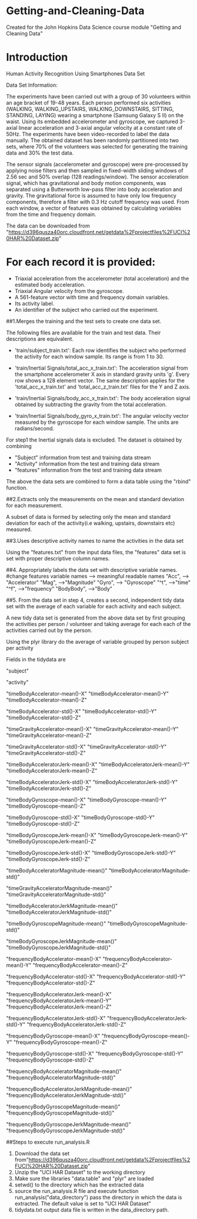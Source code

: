 # Getting-and-Cleaning-Data
Created for the John Hopkins Data Science course module "Getting and Cleaning Data"

# Introduction

Human Activity Recognition Using Smartphones Data Set 

Data Set Information:

The experiments have been carried out with a group of 30 volunteers within an age bracket of 19-48 years. Each person performed six activities (WALKING,
WALKING_UPSTAIRS, WALKING_DOWNSTAIRS, SITTING, STANDING, LAYING) wearing a smartphone (Samsung Galaxy S II) on the waist. Using its embedded 
accelerometer and gyroscope, we captured 3-axial linear acceleration and 3-axial angular velocity at a constant rate of 50Hz. The experiments have been
video-recorded to label the data manually. The obtained dataset has been randomly partitioned into two sets, where 70% of the volunteers was selected 
for generating the training data and 30% the test data. 

The sensor signals (accelerometer and gyroscope) were pre-processed by applying noise filters and then sampled in fixed-width sliding windows of 
2.56 sec and 50% overlap (128 readings/window). The sensor acceleration signal, which has gravitational and body motion components, was separated 
using a Butterworth low-pass filter into body acceleration and gravity. The gravitational force is assumed to have only low frequency components, 
therefore a filter with 0.3 Hz cutoff frequency was used. From each window, a vector of features was obtained by calculating variables from the time 
and frequency domain.

The data can be downloaded from "https://d396qusza40orc.cloudfront.net/getdata%2Fprojectfiles%2FUCI%20HAR%20Dataset.zip"

For each record it is provided:
======================================

- Triaxial acceleration from the accelerometer (total acceleration) and the estimated body acceleration.
- Triaxial Angular velocity from the gyroscope. 
- A 561-feature vector with time and frequency domain variables. 
- Its activity label. 
- An identifier of the subject who carried out the experiment.

##1.Merges the training and the test sets to create one data set.

The following files are available for the train and test data. Their descriptions are equivalent. 

- 'train/subject_train.txt': Each row identifies the subject who performed the activity for each window sample. Its range is from 1 to 30. 

- 'train/Inertial Signals/total_acc_x_train.txt': The acceleration signal from the smartphone accelerometer X axis in standard gravity units 'g'. 
   Every row shows a 128 element vector. The same description applies for the 'total_acc_x_train.txt' and 'total_acc_z_train.txt' files for the Y and 
   Z axis. 

- 'train/Inertial Signals/body_acc_x_train.txt': The body acceleration signal obtained by subtracting the gravity from the total acceleration. 

- 'train/Inertial Signals/body_gyro_x_train.txt': The angular velocity vector measured by the gyroscope for each window sample. The units are 
   radians/second. 

For step1 the Inertial signals data is excluded. The dataset is obtained by combining 
- "Subject" information from test and training data stream
- "Activity" information from the test and training data stream
- "features" information from the test and training data stream

The above the data sets are combined to form a data table using the "rbind" function. 



##2.Extracts only the measurements on the mean and standard deviation for each measurement. 

A subset of data is formed by selecting only the mean and standard deviation for each of the activity(i.e walking, upstairs, downstairs etc) measured.

##3.Uses descriptive activity names to name the activities in the data set

Using the "features.txt" from the input data files, the "features" data set is set with proper descriptive column names.

##4. Appropriately labels the data set with descriptive variable names. 
    #change features variable names --> meaningful readable names
    "Acc", --> "Accelerator"
    "Mag", -->"Magnitude"
    "Gyro", --> "Gyroscope"
    "^t", -->"time"
    "^f", -->"frequency"
    "BodyBody", -->"Body"
	
##5. From the data set in step 4, creates a second, independent tidy data set with the average of each variable for each activity and each subject.	

A new tidy data set is generated from the above data set by first grouping the activities per person / volunteer and taking average for each each 
of the activities carried out by the person.

Using the plyr library do the average of variable grouped by person subject per activity 

Fields in the tidydata  are

"subject" 

"activity" 

"timeBodyAccelerator-mean()-X" "timeBodyAccelerator-mean()-Y" "timeBodyAccelerator-mean()-Z" 

"timeBodyAccelerator-std()-X" "timeBodyAccelerator-std()-Y" "timeBodyAccelerator-std()-Z" 

"timeGravityAccelerator-mean()-X" "timeGravityAccelerator-mean()-Y" "timeGravityAccelerator-mean()-Z" 

"timeGravityAccelerator-std()-X" "timeGravityAccelerator-std()-Y" "timeGravityAccelerator-std()-Z" 

"timeBodyAcceleratorJerk-mean()-X" "timeBodyAcceleratorJerk-mean()-Y" "timeBodyAcceleratorJerk-mean()-Z" 

"timeBodyAcceleratorJerk-std()-X" "timeBodyAcceleratorJerk-std()-Y" "timeBodyAcceleratorJerk-std()-Z" 

"timeBodyGyroscope-mean()-X" "timeBodyGyroscope-mean()-Y" "timeBodyGyroscope-mean()-Z" 

"timeBodyGyroscope-std()-X" "timeBodyGyroscope-std()-Y" "timeBodyGyroscope-std()-Z" 

"timeBodyGyroscopeJerk-mean()-X" "timeBodyGyroscopeJerk-mean()-Y" "timeBodyGyroscopeJerk-mean()-Z" 

"timeBodyGyroscopeJerk-std()-X" "timeBodyGyroscopeJerk-std()-Y" "timeBodyGyroscopeJerk-std()-Z" 

"timeBodyAcceleratorMagnitude-mean()" "timeBodyAcceleratorMagnitude-std()" 

"timeGravityAcceleratorMagnitude-mean()" "timeGravityAcceleratorMagnitude-std()" 

"timeBodyAcceleratorJerkMagnitude-mean()" "timeBodyAcceleratorJerkMagnitude-std()" 

"timeBodyGyroscopeMagnitude-mean()" "timeBodyGyroscopeMagnitude-std()" 

"timeBodyGyroscopeJerkMagnitude-mean()" "timeBodyGyroscopeJerkMagnitude-std()" 

"frequencyBodyAccelerator-mean()-X" "frequencyBodyAccelerator-mean()-Y" "frequencyBodyAccelerator-mean()-Z" 

"frequencyBodyAccelerator-std()-X" "frequencyBodyAccelerator-std()-Y" "frequencyBodyAccelerator-std()-Z" 

"frequencyBodyAcceleratorJerk-mean()-X" "frequencyBodyAcceleratorJerk-mean()-Y" "frequencyBodyAcceleratorJerk-mean()-Z" 

"frequencyBodyAcceleratorJerk-std()-X" "frequencyBodyAcceleratorJerk-std()-Y" "frequencyBodyAcceleratorJerk-std()-Z" 

"frequencyBodyGyroscope-mean()-X" "frequencyBodyGyroscope-mean()-Y" "frequencyBodyGyroscope-mean()-Z" 

"frequencyBodyGyroscope-std()-X" "frequencyBodyGyroscope-std()-Y" "frequencyBodyGyroscope-std()-Z" 

"frequencyBodyAcceleratorMagnitude-mean()" "frequencyBodyAcceleratorMagnitude-std()" 

"frequencyBodyAcceleratorJerkMagnitude-mean()" "frequencyBodyAcceleratorJerkMagnitude-std()" 

"frequencyBodyGyroscopeMagnitude-mean()" "frequencyBodyGyroscopeMagnitude-std()" 

"frequencyBodyGyroscopeJerkMagnitude-mean()" "frequencyBodyGyroscopeJerkMagnitude-std()"

##Steps to execute run_analysis.R
1. Download the data set from"https://d396qusza40orc.cloudfront.net/getdata%2Fprojectfiles%2FUCI%20HAR%20Dataset.zip"
2. Unzip the "UCI HAR Dataset" to the working directory
3. Make sure the libraries "data.table" and "plyr" are loaded
4. setwd() to the directory which has the extracted data 
5. source the run_analysis.R file and execute function run_analysis("data_directory")
   pass the directory in which the data is extracted. The default value is set to "UCI HAR Dataset"
6. tidydata.txt output data file is written in the data_directory path.
